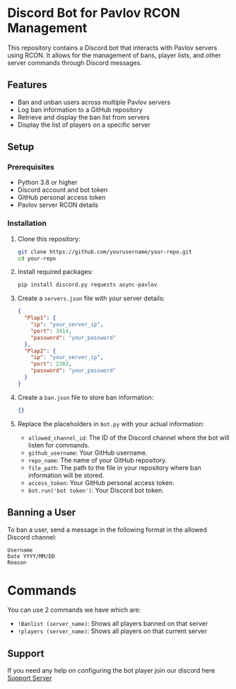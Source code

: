 # Discord Bot for Pavlov RCON Management

This repository contains a Discord bot that interacts with Pavlov servers using RCON. It allows for the management of bans, player lists, and other server commands through Discord messages.

## Features

- Ban and unban users across multiple Pavlov servers
- Log ban information to a GitHub repository
- Retrieve and display the ban list from servers
- Display the list of players on a specific server

## Setup

### Prerequisites

- Python 3.8 or higher
- Discord account and bot token
- GitHub personal access token
- Pavlov server RCON details

### Installation

1. Clone this repository:

    ```bash
    git clone https://github.com/yourusername/your-repo.git
    cd your-repo
    ```

2. Install required packages:

    ```bash
    pip install discord.py requests async-pavlov
    ```

3. Create a `servers.json` file with your server details:

    ```json
    {
      "Plap1": {
        "ip": "your_server_ip",
        "port": 3414,
        "password": "your_password"
      },
      "Plap2": {
        "ip": "your_server_ip",
        "port": 2383,
        "password": "your_password"
      }
    }
    ```

4. Create a `ban.json` file to store ban information:

    ```json
    {}
    ```

5. Replace the placeholders in `bot.py` with your actual information:
    - `allowed_channel_id`: The ID of the Discord channel where the bot will listen for commands.
    - `github_username`: Your GitHub username.
    - `repo_name`: The name of your GitHub repository.
    - `file_path`: The path to the file in your repository where ban information will be stored.
    - `access_token`: Your GitHub personal access token.
    - `bot.run('bot token')`: Your Discord bot token.

## Banning a User

To ban a user, send a message in the following format in the allowed Discord channel:

```
Username
Date YYYY/MM/DD
Reason
```

# Commands

You can use 2 commands we have which are:


  - `!Banlist (server_name)`: Shows all players banned on that server
  - `!players (server_name)`: Shows all players on that current server

## Support

If you need any help on configuring the bot player join our discord here [Support Server](https://discord.gg/2nJCse3Cnp)
